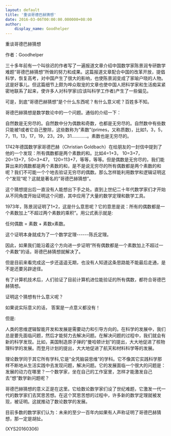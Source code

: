```yaml
---
layout: default
title: '重谈哥德巴赫猜想'
date: 2016-03-06T00:00:00.000000+08:00
author:
    display_name: Goodhelper
---
```


重谈哥德巴赫猜想

作者：Goodhelper

三十多年前有一个叫徐迟的作者写了一遍报道文章介绍中国数学家陈景润专研数学难题“哥德巴赫猜想”所做的努力和成果。这篇报道文章配合中国的改革开放，提倡科学，恢复高考，对中国产生了很大的影响，也使陈景润变成了家喻户晓的人物。这是好事儿。但这篇细节上颇为哗众取宠的文章也使中国人把科学家和生活痴呆紧密地联系了起来，使许多人对科学家(应该叫科学工作者)产生了一些偏见。

可是，到底“哥德巴赫猜想”是个什么东西呢？有什么意义呢？百姓多不知。

哥德巴赫猜想是数学数论中的一个问题。通俗的介绍一下：

自然数是无穷尽的。自然数中分为偶数和奇数，也都是无穷尽的。自然数中有些数只能被1或者它自己整除，这些数称为”素数”(primes，又称质数)，比如1，3，5，7，11，13，17，19，23，29，31…………。素数也是无穷尽的。

1742年德国数学家哥德巴赫（Christian Goldbach）在给朋友的一封信中提到了他的一个发现：所有偶数都是两个素数的和。比如4=1+3， 10=3+7， 20=13+7，50=3+47， 120=113+7，等等，等等。但是偶数是无穷尽的，我们能算出来的偶数都是两个素数的和，是不是说无穷尽的所有偶数都是两个素数的和呢？我们不可能一个个地去验证无穷尽的偶数。那么怎样能利用数学和逻辑证明这个“发现“呢？这就是著名的”哥德巴赫猜想”。

这个猜想提出后一直没有人能想出下手之处。直到上世纪二十年代数学家们才开始从不同角度开始证明这个问题，其中应用了大量的数学定理和数学工具。

1973年，陈景润证明了1+2，这是什么意思呢？它的意思是说：所有的偶数都是一个素数加上”不超过两个素数的乘积”。用公式表示就是:

任何偶数 = 素数 + 素数x素数。

这个证明本身就成为了一个数学定理------陈氏定理。

因此，如果我们能沿着这个方向进一步证明“所有偶数都是一个素数加上不超过一个素数”的话，哥德巴赫猜想就解决了。

但是目前来看完成这一步还遥遥无期，也没有人知道这条思路能不能最后走通，是不是还要另辟途径。

有了计算机技术后，人们验证了目前计算机进位能验证的所有偶数，都符合哥德巴赫猜想。

证明这个猜想有什么意义呢？

如果说实际意义的话， 答案是一点意义都没有！

但是:

人类的思维逻辑智能开发和发展是需要动力和引导方向的。在科学的发展中，我们总是要先面临问题，然后才能努力去解决问题。在解决问题的过程中，我们就会有新的科学发现。比如，美国制造原子弹的“曼哈顿计划”的提出，大大地促进了核物理科学的发展。而登月计划的提出，大大地促进了航天和材料科学等的发展。

理论数学同于其它所有学科,它是“全凭脑袋思维”的学科。它不像其它实践科学那样不断地从生活实践中去发现问题，解决问题。它的发展面临一个很大的问题是：发展的动力在哪里？一个数学家，坐在自己的工作室里，怎样才能激发自己去“想”数学新问题呢？

哥德巴赫猜想的意义正是在这里。它给数论数学家们设了世纪难题，它激发一代一代的数学家们去冥思苦想。在这个冥思苦想的过程中，许多新的数学定理就被发现，被证明。这就推动了数论数学的发展。

目前多数的数学家们认为：未来的至少一百年内如果有人声称证明了哥德巴赫猜想，那一定是胡扯。

(XYS20160306)

